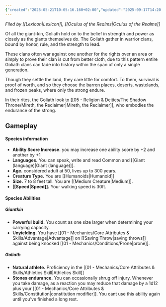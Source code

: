 ```yaml
---
{"created":"2025-05-21T10:05:16.160+02:00","updated":"2025-09-17T14:20:10.000+02:00","cssclasses":null,"tags":null,"dg-publish":true,"permalink":"/02-species-and-cultures/giantkin/goliath/","dgPassFrontmatter":true}
---
```


*Filed by [[Lexicon\|Lexicon]], [[Oculus of the Realms\|Oculus of the Realms]]*

Of all the giant-kin, Goliath hold on to the belief in strength and power as closely as the giants themselves do. The Goliath gather in warrior clans, bound by honor, rule, and the strength to lead. 

These clans often war against one another for the rights over an area or simply to prove their clan is cut from better cloth, due to this pattern entire Goliath clans can fade into history within the span of only a single generation.

Though they settle the land, they care little for comfort. To them, survival is proof of worth, and so they choose the barren places, deserts, wastelands, and frozen peaks, where only the strong endure. 

In their rites, the Goliath look to [[05 - Religion & Deities/The Shadow Throne/Mireth, the Reclaimer\|Mireth, the Reclaimer]], who embodies the endurance of the strong.

## Gameplay
#### Species information
- **Ability Score Increase.** you may increase one ability score by +2 and another by +1 
- **Languages.** You can speak, write and read Common and [[Giant (language)\|Giant (language)]].
- **Age.** considered adult at 50, lives up to 300 years. 
- **Creature Type.** You are [[Humanoids\|Humanoid]]
- **Size.** 7 to 8 feet tall. You are [[Medium Creature\|Medium]]. 
- **[[Speed\|Speed]].** Your walking speed is 30ft. 
#### Species Abilities
##### Giantkin
- **Powerful build.** You count as one size larger when determining your carrying capacity.
- **Unyielding.** You have [[01 - Mechanics/Core Attributes & Skills/Advantage\|Advantage]] on [[Saving Throw\|saving throws]] against being knocked [[01 - Mechanics/Conditions/Prone\|prone]].
##### Goliath
- **Natural athlete.** Proficiency in the [[01 - Mechanics/Core Attributes & Skills/Athletics Skill\|Athletics Skill]]
- **Stones endurance.** You can occasionally shrug off injury. Whenever you take damage, as a reaction you may reduce that damage by a 1d12 plus your [[01 - Mechanics/Core Attributes & Skills/Constitution\|constitution modifier]]. You cant use this ability again until you've finished a long rest.